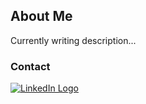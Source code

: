 ## About Me

Currently writing description...

### Contact
[![LinkedIn Logo](https://cdn0.iconfinder.com/data/icons/social-flat-rounded-rects/512/linkedin-512.png)](https://www.linkedin.com/in/caleb-rizo/)
